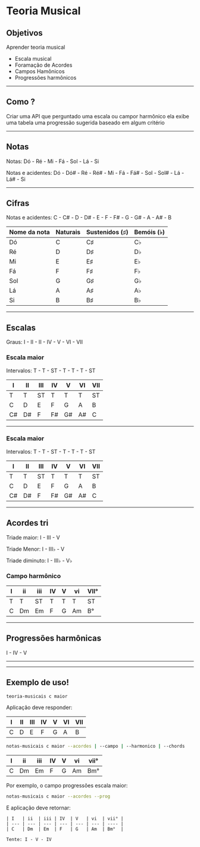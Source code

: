 # Teoria Musical 

## Objetivos

Aprender teoria musical

- Escala musical
- Foramação de Acordes
- Campos Hamônicos
- Progressões harmônicos

---

## Como ?

Criar uma API que perguntado uma escala ou campor harmônico ela exibe uma tabela uma progressão sugerida baseado em algum critério

---

## Notas

Notas: Dó - Ré - Mi - Fá - Sol - Lá - Si

Notas e acidentes: Dó - Dó# - Ré - Ré# - Mi - Fá - Fá# - Sol - Sol# - Lá - Lá# - Si

---

## Cifras

Notas e acidentes: C - C# - D - D# - E - F - F# - G - G# - A - A# - B

| Nome da nota | Naturais | Sustenidos (♯) | Bemóis (♭) |
| ------------ | -------- | -------------- | ---------- |
| Dó           | C        | C♯             | C♭         |
| Ré           | D        | D♯             | D♭         |
| Mi           | E        | E♯             | E♭         |
| Fá           | F        | F♯             | F♭         |
| Sol          | G        | G♯             | G♭         |
| Lá           | A        | A♯             | A♭         |
| Si           | B        | B♯             | B♭         |

---

## Escalas

Graus: I - II - II - IV - V - VI - VII

### Escala maior

Intervalos: T - T - ST - T - T - T - ST

| I   | II  | III | IV  | V   | VI  | VII |
| --- | --- | --- | --- | --- | --- | --- |
| T   | T   | ST  | T   | T   | T   | ST  |
| C   | D   | E   | F   | G   | A   | B   |
| C#  | D#  | F   | F#  | G#  | A#  | C   |

---

### Escala maior

Intervalos: T - T - ST - T - T - T - ST

| I   | II  | III | IV  | V   | VI  | VII |
| --- | --- | --- | --- | --- | --- | --- |
| T   | T   | ST  | T   | T   | T   | ST  |
| C   | D   | E   | F   | G   | A   | B   |
| C#  | D#  | F   | F#  | G#  | A#  | C   |

---

## Acordes tri

Triade maior: I - III - V

Triade Menor: I - III♭ - V

Triade diminuto: I - III♭ - V♭



### Campo harmônico

| I   | ii  | iii | IV  | V   | vi  | VII° |
| --- | --- | --- | --- | --- | --- | ---- |
| T   | T   | ST  | T   | T   | T   | ST   |
| C   | Dm  | Em  | F   | G   | Am  | B°   |

---
## Progressões harmônicas

I - IV - V



---

---

## Exemplo de uso!


```bash
teoria-musicais c maior
```

Aplicação deve responder:

| I   | II  | III | IV  | V   | VI  | VII |
| --- | --- | --- | --- | --- | --- | --- |
| C   | D   | E   | F   | G   | A   | B   |

```bash
notas-musicais c maior --acordes | --campo | --harmonico | --chords
```

| I   | ii  | iii | IV  | V   | vi  | vii° |
| --- | --- | --- | --- | --- | --- | ---- |
| C   | Dm  | Em  | F   | G   | Am  | Bm°  |



Por exemplo, o campo progressões escala maior:

```bash
notas-musicais c maior --acordes --prog
```

E aplicação deve retornar:

```
| I   | ii  | iii | IV  | V   | vi  | vii° |
| --- | --- | --- | --- | --- | --- | ---- |
| C   | Dm  | Em  | F   | G   | Am  | Bm°  |

Tente: I - V - IV
```

